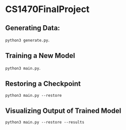 # CS1470FinalProject

## Generating Data:

`python3 generate.py`.

## Training a New Model

`python3 main.py`.

## Restoring a Checkpoint

`python3 main.py --restore`

## Visualizing Output of Trained Model

`python3 main.py --restore --results`

